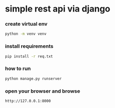 # simple rest api via django

### create virtual env
```sh
python -m venv venv
```
### install requirements
```sh
pip install -r req.txt
```
### how to run
```sh
python manage.py runserver
```
### open your browser and browse 
    http://127.0.0.1:8000